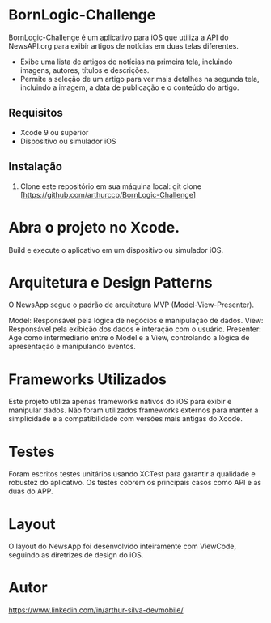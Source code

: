 # BornLogic-Challenge

 BornLogic-Challenge é um aplicativo para iOS que utiliza a API do NewsAPI.org para exibir artigos de notícias em duas telas diferentes. 
- Exibe uma lista de artigos de notícias na primeira tela, incluindo imagens, autores, títulos e descrições.
- Permite a seleção de um artigo para ver mais detalhes na segunda tela, incluindo a imagem, a data de publicação e o conteúdo do artigo.

## Requisitos
- Xcode 9 ou superior
- Dispositivo ou simulador iOS

## Instalação
1. Clone este repositório em sua máquina local:
   git clone [https://github.com/arthurccp/BornLogic-Challenge]

# Abra o projeto no Xcode.
Build e execute o aplicativo em um dispositivo ou simulador iOS.

# Arquitetura e Design Patterns
O NewsApp segue o padrão de arquitetura MVP (Model-View-Presenter).

Model: Responsável pela lógica de negócios e manipulação de dados.
View: Responsável pela exibição dos dados e interação com o usuário.
Presenter: Age como intermediário entre o Model e a View, controlando a lógica de apresentação e manipulando eventos.
# Frameworks Utilizados
Este projeto utiliza apenas frameworks nativos do iOS para exibir e manipular dados. Não foram utilizados frameworks externos para manter a simplicidade e a compatibilidade com versões mais antigas do Xcode.

# Testes
Foram escritos testes unitários usando XCTest para garantir a qualidade e robustez do aplicativo. Os testes cobrem os principais casos como API e as duas do APP.

# Layout
O layout do NewsApp foi desenvolvido inteiramente com ViewCode, seguindo as diretrizes de design do iOS.

# Autor
https://www.linkedin.com/in/arthur-silva-devmobile/

